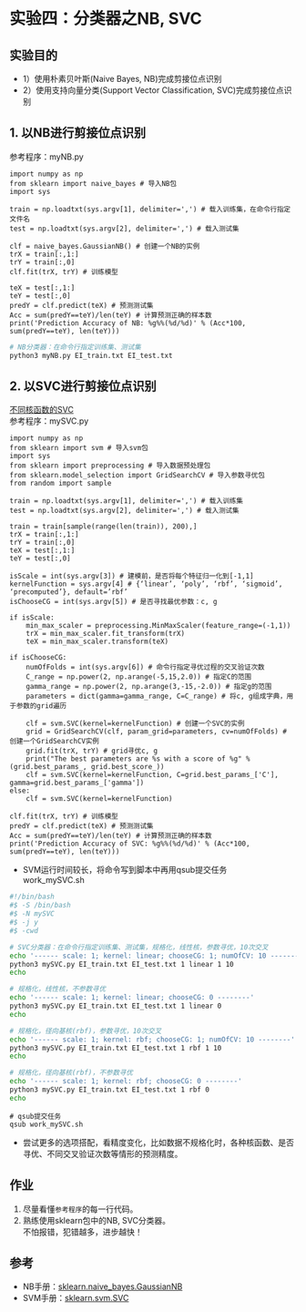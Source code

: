 # 实验四：分类器之NB, SVC

## 实验目的
* 1）使用朴素贝叶斯(Naive Bayes, NB)完成剪接位点识别
* 2）使用支持向量分类(Support Vector Classification, SVC)完成剪接位点识别

## 1. 以NB进行剪接位点识别
参考程序：myNB.py
```python3
import numpy as np
from sklearn import naive_bayes # 导入NB包
import sys

train = np.loadtxt(sys.argv[1], delimiter=',') # 载入训练集，在命令行指定文件名
test = np.loadtxt(sys.argv[2], delimiter=',') # 载入测试集

clf = naive_bayes.GaussianNB() # 创建一个NB的实例
trX = train[:,1:]
trY = train[:,0]
clf.fit(trX, trY) # 训练模型

teX = test[:,1:]
teY = test[:,0]
predY = clf.predict(teX) # 预测测试集
Acc = sum(predY==teY)/len(teY) # 计算预测正确的样本数
print('Prediction Accuracy of NB: %g%%(%d/%d)' % (Acc*100, sum(predY==teY), len(teY)))
```

```bash
# NB分类器：在命令行指定训练集、测试集
python3 myNB.py EI_train.txt EI_test.txt
```

## 2. 以SVC进行剪接位点识别
[不同核函数的SVC](https://scikit-learn.org/stable/_images/sphx_glr_plot_iris_svc_0011.png) <br>
参考程序：mySVC.py
```python3
import numpy as np
from sklearn import svm # 导入svm包
import sys
from sklearn import preprocessing # 导入数据预处理包
from sklearn.model_selection import GridSearchCV # 导入参数寻优包
from random import sample

train = np.loadtxt(sys.argv[1], delimiter=',') # 载入训练集
test = np.loadtxt(sys.argv[2], delimiter=',') # 载入测试集

train = train[sample(range(len(train)), 200),]
trX = train[:,1:]
trY = train[:,0]
teX = test[:,1:]
teY = test[:,0]

isScale = int(sys.argv[3]) # 建模前，是否将每个特征归一化到[-1,1]
kernelFunction = sys.argv[4] # {‘linear’, ‘poly’, ‘rbf’, ‘sigmoid’, ‘precomputed’}, default=’rbf’
isChooseCG = int(sys.argv[5]) # 是否寻找最优参数：c, g

if isScale:
    min_max_scaler = preprocessing.MinMaxScaler(feature_range=(-1,1))
    trX = min_max_scaler.fit_transform(trX)
    teX = min_max_scaler.transform(teX)

if isChooseCG:
    numOfFolds = int(sys.argv[6]) # 命令行指定寻优过程的交叉验证次数
    C_range = np.power(2, np.arange(-5,15,2.0)) # 指定C的范围
    gamma_range = np.power(2, np.arange(3,-15,-2.0)) # 指定g的范围
    parameters = dict(gamma=gamma_range, C=C_range) # 将c, g组成字典，用于参数的grid遍历
    
    clf = svm.SVC(kernel=kernelFunction) # 创建一个SVC的实例
    grid = GridSearchCV(clf, param_grid=parameters, cv=numOfFolds) # 创建一个GridSearchCV实例
    grid.fit(trX, trY) # grid寻优c, g
    print("The best parameters are %s with a score of %g" % (grid.best_params_, grid.best_score_))
    clf = svm.SVC(kernel=kernelFunction, C=grid.best_params_['C'], gamma=grid.best_params_['gamma'])
else:
    clf = svm.SVC(kernel=kernelFunction)
    
clf.fit(trX, trY) # 训练模型
predY = clf.predict(teX) # 预测测试集
Acc = sum(predY==teY)/len(teY) # 计算预测正确的样本数
print('Prediction Accuracy of SVC: %g%%(%d/%d)' % (Acc*100, sum(predY==teY), len(teY)))
```

* SVM运行时间较长，将命令写到脚本中再用qsub提交任务 <br>
work_mySVC.sh
```bash
#!/bin/bash
#$ -S /bin/bash
#$ -N mySVC
#$ -j y
#$ -cwd

# SVC分类器：在命令行指定训练集、测试集，规格化，线性核，参数寻优，10次交叉
echo '------ scale: 1; kernel: linear; chooseCG: 1; numOfCV: 10 --------'
python3 mySVC.py EI_train.txt EI_test.txt 1 linear 1 10
echo

# 规格化，线性核，不参数寻优
echo '------ scale: 1; kernel: linear; chooseCG: 0 --------'
python3 mySVC.py EI_train.txt EI_test.txt 1 linear 0
echo

# 规格化，径向基核(rbf)，参数寻优，10次交叉
echo '------ scale: 1; kernel: rbf; chooseCG: 1; numOfCV: 10 --------'
python3 mySVC.py EI_train.txt EI_test.txt 1 rbf 1 10
echo

# 规格化，径向基核(rbf)，不参数寻优
echo '------ scale: 1; kernel: rbf; chooseCG: 0 --------'
python3 mySVC.py EI_train.txt EI_test.txt 1 rbf 0
echo
```
```
# qsub提交任务
qsub work_mySVC.sh
```

* 尝试更多的选项搭配，看精度变化，比如数据不规格化时，各种核函数、是否寻优、不同交叉验证次数等情形的预测精度。

## 作业
1. 尽量看懂`参考程序`的每一行代码。
2. 熟练使用sklearn包中的NB, SVC分类器。 <br>
不怕报错，犯错越多，进步越快！

## 参考
* NB手册：[sklearn.naive_bayes.GaussianNB](https://scikit-learn.org/stable/modules/naive_bayes.html#gaussian-naive-bayes)
* SVM手册：[sklearn.svm.SVC](https://scikit-learn.org/stable/modules/svm.html#classification)
